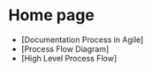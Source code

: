 # Home page

-  [Documentation Process in Agile]
-  [Process Flow Diagram]
-  [High Level Process Flow]
